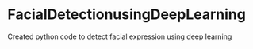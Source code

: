 # FacialDetectionusingDeepLearning
Created python code to detect facial expression using deep learning
